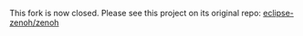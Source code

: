 This fork is now closed.
Please see this project on its original repo: [eclipse-zenoh/zenoh](https://github.com/eclipse-zenoh/zenoh)
